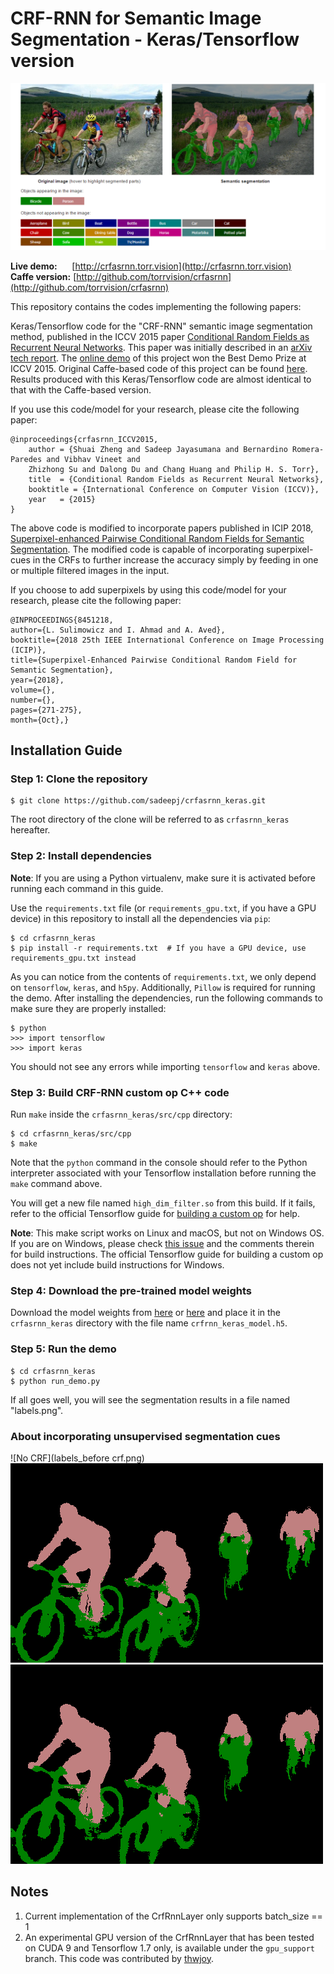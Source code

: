# CRF-RNN for Semantic Image Segmentation - Keras/Tensorflow version
![sample](sample.png)

<b>Live demo:</b> &nbsp;&nbsp;&nbsp;&nbsp; [http://crfasrnn.torr.vision](http://crfasrnn.torr.vision) <br/>
<b>Caffe version:</b> [http://github.com/torrvision/crfasrnn](http://github.com/torrvision/crfasrnn)<br/>

This repository contains the codes implementing the following papers:

Keras/Tensorflow code for the "CRF-RNN" semantic image segmentation method, published in the ICCV 2015 paper [Conditional Random Fields as Recurrent Neural Networks](http://www.robots.ox.ac.uk/~szheng/papers/CRFasRNN.pdf). This paper was initially described in an [arXiv tech report](http://arxiv.org/abs/1502.03240). The [online demo](http://crfasrnn.torr.vision) of this project won the Best Demo Prize at ICCV 2015. Original Caffe-based code of this project can be found [here](https://github.com/torrvision/crfasrnn). Results produced with this Keras/Tensorflow code are almost identical to that with the Caffe-based version.

If you use this code/model for your research, please cite the following paper:  
```
@inproceedings{crfasrnn_ICCV2015,
    author = {Shuai Zheng and Sadeep Jayasumana and Bernardino Romera-Paredes and Vibhav Vineet and
    Zhizhong Su and Dalong Du and Chang Huang and Philip H. S. Torr},
    title  = {Conditional Random Fields as Recurrent Neural Networks},
    booktitle = {International Conference on Computer Vision (ICCV)},
    year   = {2015}
}
```

The above code is modified to incorporate papers published in ICIP 2018, [Superpixel-enhanced Pairwise Conditional Random Fields for Semantic Segmentation](https://arxiv.org/abs/1805.11737). The modified code is capable of incorporating superpixel-cues in the CRFs to further increase the accuracy simply by feeding in one or multiple filtered images in the input. 

If you choose to add superpixels by using this code/model for your research, please cite the following paper:  
```
@INPROCEEDINGS{8451218,
author={L. Sulimowicz and I. Ahmad and A. Aved},
booktitle={2018 25th IEEE International Conference on Image Processing (ICIP)},
title={Superpixel-Enhanced Pairwise Conditional Random Field for Semantic Segmentation},
year={2018},
volume={},
number={},
pages={271-275},
month={Oct},}
```



## Installation Guide

### Step 1: Clone the repository
```
$ git clone https://github.com/sadeepj/crfasrnn_keras.git
```
The root directory of the clone will be referred to as `crfasrnn_keras` hereafter.

### Step 2: Install dependencies

**Note**: If you are using a Python virtualenv, make sure it is activated before running each command in this guide.

Use the `requirements.txt` file (or `requirements_gpu.txt`, if you have a GPU device) in this repository to install all the dependencies via `pip`:
```
$ cd crfasrnn_keras
$ pip install -r requirements.txt  # If you have a GPU device, use requirements_gpu.txt instead
```
As you can notice from the contents of `requirements.txt`, we only depend on `tensorflow`, `keras`, and `h5py`. Additionally, `Pillow` is required for running the demo.
After installing the dependencies, run the following commands to make sure they are properly installed:
```
$ python
>>> import tensorflow
>>> import keras
```
You should not see any errors while importing `tensorflow` and `keras` above.

### Step 3: Build CRF-RNN custom op C++ code

Run `make` inside the `crfasrnn_keras/src/cpp` directory:
```
$ cd crfasrnn_keras/src/cpp
$ make
``` 
Note that the `python` command in the console should refer to the Python interpreter associated with your Tensorflow installation before running the `make` command above.

You will get a new file named `high_dim_filter.so` from this build. If it fails, refer to the official Tensorflow guide for [building a custom op](https://www.tensorflow.org/extend/adding_an_op#build_the_op_library) for help.

**Note**: This make script works on Linux and macOS, but not on Windows OS. If you are on Windows, please check [this issue](https://github.com/tensorflow/models/issues/1103) and the comments therein for build instructions. The official Tensorflow guide for building a custom op does not yet include build instructions for Windows.

### Step 4: Download the pre-trained model weights

Download the model weights from [here](https://goo.gl/ciEYZi) or [here](https://github.com/sadeepj/crfasrnn_keras/releases/download/v1.0/crfrnn_keras_model.h5) and place it in the `crfasrnn_keras` directory with the file name `crfrnn_keras_model.h5`.

### Step 5: Run the demo
```
$ cd crfasrnn_keras
$ python run_demo.py
```
If all goes well, you will see the segmentation results in a file named "labels.png".

### About incorporating unsupervised segmentation cues 
![No CRF](labels_before crf.png)
![With Pairwise CRF](labels1.png)
![With superpixel](labels.png)


## Notes
1. Current implementation of the CrfRnnLayer only supports batch_size == 1
2. An experimental GPU version of the CrfRnnLayer that has been tested on CUDA 9 and Tensorflow 1.7 only, is available under the `gpu_support` branch. This code was contributed by [thwjoy](https://github.com/thwjoy).
